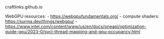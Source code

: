 craftlinks.github.io


WebGPU resources:
    - https://webgpufundamentals.org/
    - compute shaders: https://surma.dev/things/webgpu/
    - https://www.intel.com/content/www/us/en/docs/oneapi/optimization-guide-gpu/2023-0/sycl-thread-mapping-and-gpu-occupancy.html